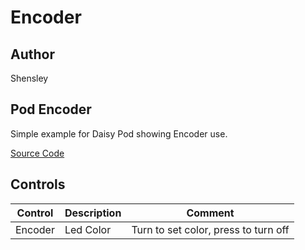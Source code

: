 # Encoder

## Author

Shensley

## Pod Encoder
Simple example for Daisy Pod showing Encoder use.

[Source Code](https://github.com/electro-smith/DaisyExamples/tree/master/pod/Encoder)

## Controls
| Control | Description | Comment |
| --- | --- | --- |
| Encoder | Led Color | Turn to set color, press to turn off |






